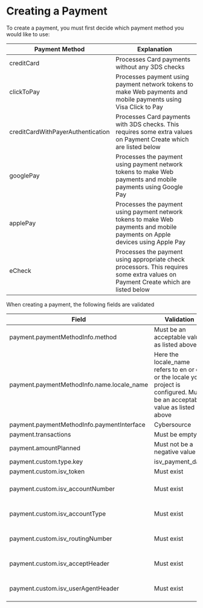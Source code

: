 # Creating a Payment

To create a payment, you must first decide which payment method you would like to use:

| Payment Method                    | Explanation                                                                                                          |
| --------------------------------- | -------------------------------------------------------------------------------------------------------------------- |
| creditCard                        | Processes Card payments without any 3DS checks                                                                       |
| clickToPay                      | Processes payment using payment network tokens to make Web payments and mobile payments using Visa Click to Pay                                                          |
| creditCardWithPayerAuthentication | Processes Card payments with 3DS checks. This requires some extra values on Payment Create which are listed below    |
| googlePay                         | Processes the payment using payment network tokens to make Web payments and mobile payments using Google Pay |
| applePay                          | Processes the payment using payment network tokens to make Web payments and mobile payments on Apple devices using Apple Pay   |
| eCheck                            | Processes the payment using appropriate check processors. This requires some extra values on Payment Create which are listed below |

When creating a payment, the following fields are validated

| Field                                      | Validation                                  | When   |
| ------------------------------------------ | ------------------------------------------- | ------ |
| payment.paymentMethodInfo.method           | Must be an acceptable value as listed above | Always |
| payment.paymentMethodInfo.name.locale_name             | Here the locale_name refers to en or de or the locale your project is configured. Must be an acceptable value as listed above | Always |
| payment.paymentMethodInfo.paymentInterface | Cybersource                                 | Always |
| payment.transactions                       | Must be empty                               | Always |
| payment.amountPlanned                      | Must not be a negative value                | Always |
| payment.custom.type.key                    | isv_payment_data                            | Always |
| payment.custom.isv_token                   | Must exist                                  | Always |
| payment.custom.isv_accountNumber           | Must exist                                  | If payment.paymentMethodInfo.method is eCheck                            |
| payment.custom.isv_accountType             | Must exist                                  | If payment.paymentMethodInfo.method is eCheck                            |
| payment.custom.isv_routingNumber           | Must exist                                  | If payment.paymentMethodInfo.method is eCheck                            |
| payment.custom.isv_acceptHeader            | Must exist                                  | If payment.paymentMethodInfo.method is creditCardWithPayerAuthentication |
| payment.custom.isv_userAgentHeader         | Must exist                                  | If payment.paymentMethodInfo.method is creditCardWithPayerAuthentication |
